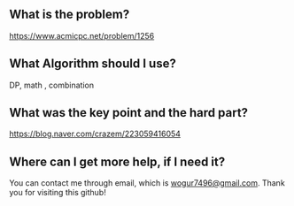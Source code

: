 ## What is the problem?

<https://www.acmicpc.net/problem/1256>

## What Algorithm should I use?

DP, math , combination

## What was the key point and the hard part?

https://blog.naver.com/crazem/223059416054

## Where can I get more help, if I need it?

You can contact me through email, which is wogur7496@gmail.com.
Thank you for visiting this github!

